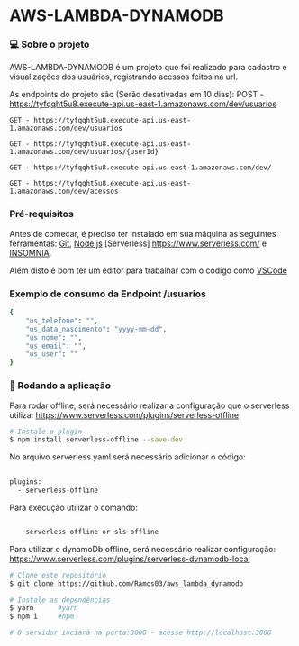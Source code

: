 # AWS-LAMBDA-DYNAMODB

### 💻 Sobre o projeto

AWS-LAMBDA-DYNAMODB é um projeto que foi realizado para cadastro e visualizações dos usuários, registrando acessos feitos na url.

As endpoints do projeto são (Serão desativadas em 10 dias):
    POST - https://tyfqqht5u8.execute-api.us-east-1.amazonaws.com/dev/usuarios

    GET - https://tyfqqht5u8.execute-api.us-east-1.amazonaws.com/dev/usuarios

    GET - https://tyfqqht5u8.execute-api.us-east-1.amazonaws.com/dev/usuarios/{userId}

    GET - https://tyfqqht5u8.execute-api.us-east-1.amazonaws.com/dev/
    
    GET - https://tyfqqht5u8.execute-api.us-east-1.amazonaws.com/dev/acessos

### Pré-requisitos

Antes de começar, é preciso ter instalado em sua máquina as seguintes ferramentas:
[Git](https://git-scm.com), [Node.js](https://nodejs.org/en/) [Serverless] https://www.serverless.com/ e [INSOMNIA](https://insomnia.rest/download).

Além disto é bom ter um editor para trabalhar com o código como [VSCode](https://code.visualstudio.com/)

### Exemplo de consumo da Endpoint /usuarios
```bash
{
	"us_telefone": "",
	"us_data_nascimento": "yyyy-mm-dd",
	"us_nome": "",
	"us_email": "",
	"us_user": ""
}
```
### 🎲 Rodando a aplicação

Para rodar offline, será necessário realizar a configuração que o serverless utiliza:
https://www.serverless.com/plugins/serverless-offline

```bash
# Instale o plugin
$ npm install serverless-offline --save-dev

```
No arquivo serverless.yaml será necessário adicionar o código: 

```bash
    	
plugins:
  - serverless-offline

```

Para execução utilizar o comando:

```bash

    serverless offline or sls offline

```

Para utilizar o dynamoDb offline, será necessário realizar configuração:
https://www.serverless.com/plugins/serverless-dynamodb-local


```bash
# Clone este repositório
$ git clone https://github.com/Ramos03/aws_lambda_dynamodb

# Instale as dependências
$ yarn      #yarn
$ npm i     #npm

# O servidor inciará na porta:3000 - acesse http://localhost:3000 
```